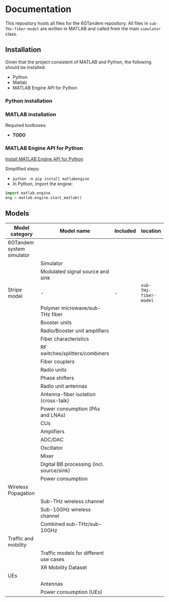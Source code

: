 # Documentation

This repository hosts all files for the 6GTandem repository.
All files in `sub-THz-fiber-model` are written in MATLAB and called from the main `simulator` class.


## Installation

Given that the project consistent of MATLAB and Python, the following should be installed:
- Python
- Matlab
- MATLAB Engine API for Python

### Python installation


### MATLAB installation

Required toolboxes:
- **TODO**

### MATLAB Engine API for Python

[Install MATLAB Engine API for Python](https://www.mathworks.com/help/matlab/matlab_external/install-the-matlab-engine-for-python.html)

Simplified steps:
 - `python -m pip install matlabengine`
 - In Python, import the engine:
```python
import matlab.engine
eng = matlab.engine.start_matlab()
```


## Models

| **Model category**                       | **Model name**                       | **Included**               | **location** |
|-------------------------------------------------------|-------------------------------------------------------|-------------------------------------------------------|-------------------------------------------------------|
| 6GTandem system simulator                 |  
||    Simulator     | 
||    Modulated signal source and sink     |   
| Stripe model                              |   - | -| `sub-THz-fiber-model`|
|| Polymer microwave/sub-THz fiber           |   
|| Booster units                             |   
|| Radio/Booster unit amplifiers             |   
|| Fiber characteristics                   |   
|| RF switches/splitters/combiners           |   
|| Fiber couplers                            |   
|| Radio units                               |   
|| Phase shifters                            |   
|| Radio unit antennas                       |   
|| Antenna-fiber isolation (cross-talk)      |  
|| Power consumption (PAs and LNAs)          |   
|| CUs                                  		|  
|| Amplifiers                                |   
|| ADC/DAC                                   |   
|| Oscillator                                |   
|| Mixer                                     |   
|| Digital BB processing (incl. source/sink) |   
|| Power consumption                         |   
| Wireless Popagation |
|| Sub-THz wireless channel                  |   
|| Sub-10GHz wireless channel                |   
|| Combined sub-THz/sub-10GHz                |   
| Traffic and mobility    |   
|| Traffic models for different use cases    |   
|| XR Mobility Dataset                       |   
| UEs                       |   
|| Antennas                                  |   
|| Power consumption (UEs)              		|        
